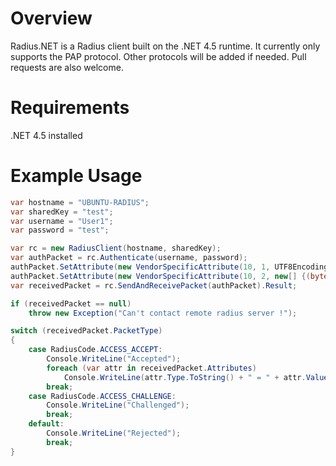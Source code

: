 Overview
========

Radius.NET is a Radius client built on the .NET 4.5 runtime.  It currently only supports the PAP protocol.
Other protocols will be added if needed.  Pull requests are also welcome.

Requirements
============

.NET 4.5 installed

Example Usage
=============

```csharp
var hostname = "UBUNTU-RADIUS";
var sharedKey = "test";
var username = "User1";
var password = "test";

var rc = new RadiusClient(hostname, sharedKey);
var authPacket = rc.Authenticate(username, password);
authPacket.SetAttribute(new VendorSpecificAttribute(10, 1, UTF8Encoding.UTF8.GetBytes("Testing")));
authPacket.SetAttribute(new VendorSpecificAttribute(10, 2, new[] {(byte)7}));
var receivedPacket = rc.SendAndReceivePacket(authPacket).Result;

if (receivedPacket == null) 
	throw new Exception("Can't contact remote radius server !");

switch (receivedPacket.PacketType)
{
	case RadiusCode.ACCESS_ACCEPT:
		Console.WriteLine("Accepted");
		foreach (var attr in receivedPacket.Attributes)
			Console.WriteLine(attr.Type.ToString() + " = " + attr.Value);
		break;
	case RadiusCode.ACCESS_CHALLENGE:
		Console.WriteLine("Challenged");
		break;
	default:
		Console.WriteLine("Rejected");
		break;
}
```
